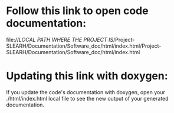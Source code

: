 # Follow this link to open code documentation:

file://*LOCAL PATH WHERE THE PROJECT IS*/Project-SLEARH/Documentation/Software_doc/html/index.html/Project-SLEARH/Documentation/Software_doc/html/index.html


# Updating this link with doxygen:

If you update the code's documentation with doxygen, open your ./html/index.html local file to see the new output of
your generated documentation.
